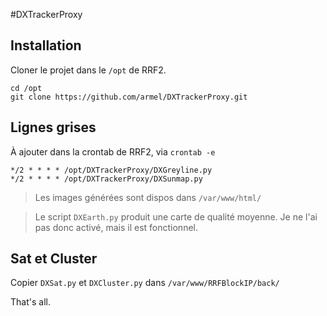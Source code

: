 #DXTrackerProxy

## Installation
Cloner le projet dans le `/opt` de RRF2.

```
cd /opt
git clone https://github.com/armel/DXTrackerProxy.git
```

## Lignes grises

À ajouter dans la crontab de RRF2, via `crontab -e`

```
*/2 * * * * /opt/DXTrackerProxy/DXGreyline.py
*/2 * * * * /opt/DXTrackerProxy/DXSunmap.py
```

> Les images générées sont dispos dans `/var/www/html/`

> Le script `DXEarth.py` produit une carte de qualité moyenne. Je ne l'ai pas donc activé, mais il est fonctionnel.

## Sat et Cluster

Copier `DXSat.py` et `DXCluster.py` dans `/var/www/RRFBlockIP/back/`

That's all.
